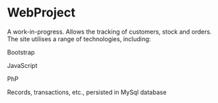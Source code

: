 # WebProject

A work-in-progress. Allows the tracking of customers, stock and orders.
The site utilises a range of technologies, including:

Bootstrap

JavaScript

PhP

Records, transactions, etc., persisted in MySql database 

